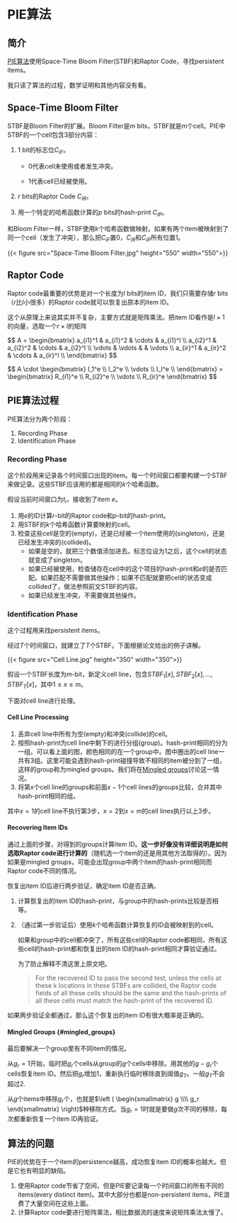 # PIE算法


## 简介

[PIE算法](http://www.vldb.org/pvldb/vol10/p289-dai.pdf)使用Space-Time Bloom Filter(STBF)和Raptor Code，寻找persistent items。

我只读了算法的过程，数学证明和其他内容没有看。

## Space-Time Bloom Filter

STBF是Bloom Filter的扩展。Bloom Filter是$m$ bits，STBF就是$m$个cell。PIE中STBF的一个cell包含3部分内容：

1. 1 bit的标志位$C_{iF}$。

    - 0代表cell未使用或者发生冲突。

    - 1代表cell已经被使用。

2. $r$ bits的Raptor Code $C_{iR}$。

3. 用一个特定的哈希函数计算的$p$ bits的hash-print $C_{iP}$。

和Bloom Filter一样，STBF使用$k$个哈希函数做映射。如果有两个item被映射到了同一个cell（发生了冲突），那么把$C_{iF}$置0，$C_{iR}$和$C_{iP}$所有位置1。

<!-- FIGURE -->

{{< figure src="Space-Time Bloom Filter.jpg" height="550" width="550">}}

## Raptor Code

Raptor code最重要的优势是对一个长度为$l$ bits的item ID，我们只需要存储$r$ bits （$r$比$l$小很多）的Raptor code就可以恢复出原本的item ID。

这个从原理上来说其实并不复杂，主要方式就是矩阵乘法。把item ID看作是$l \times 1$的向量，选取一个$r \times l$的矩阵

<p> 
$$
A =
\begin{bmatrix} 
    a_{i1}^1 & a_{i1}^2 & \cdots & a_{i1}^l \\
    a_{i2}^1 & a_{i2}^2 & \cdots & a_{i2}^l \\
    \vdots & \vdots & & \vdots \\
    a_{ir}^1 & a_{ir}^2 & \cdots & a_{ir}^l \\
\end{bmatrix}
$$
</p>
<p>
$$
A \cdot
\begin{bmatrix} I_1^e \\ I_2^e \\ \vdots \\ I_l^e \\ \end{bmatrix} 
=
\begin{bmatrix} R_{i1}^e \\ R_{i2}^e \\ \vdots \\ R_{ir}^e \end{bmatrix}
$$
</p>



## PIE算法过程

PIE算法分为两个阶段：

1. Recording Phase
2. Identification Phase

### Recording Phase

这个阶段用来记录各个时间窗口出现的item。每一个时间窗口都要构建一个STBF来做记录。这些STBF应该用的都是相同的$k$个哈希函数。

假设当前时间窗口为$t_i$，接收到了item $e$。

1. 用$e$的ID计算$r$-bit的Raptor code和$p$-bit的hash-print。
2. 用STBF的$k$个哈希函数计算要映射的cell。
3. 检查这些cell是空的(empty)，还是已经被一个item使用的(singleton)，还是已经发生冲突的(collided)。
    - 如果是空的，就把三个数值添加进去。标志位设为1之后，这个cell的状态就变成了singleton。
    - 如果已经被使用，检查储存在cell中的这个项目的hash-print和$e$的是否匹配。如果匹配不需要做其他操作；如果不匹配就要把cell的状态变成collided了，做法参照前文STBF的内容。
    - 如果已经发生冲突，不需要做其他操作。

### Identification Phase

这个过程用来找persistent items。

经过$T$个时间窗口，就建立了$T$个STBF。下面根据论文给出的例子讲解。

<!-- FIGURE -->

{{< figure src="Cell Line.jpg" height="350" width="350">}}

假设一个STBF长度为$m$-bit，新定义cell line，包含$STBF_1[x], STBF_2[x], \dots , STBF_T[x]$，其中$1 \le x \le m$。

下面对cell line进行处理。

#### Cell Line Processing

1. 丢弃cell line中所有为空(empty)和冲突(collide)的cell。
2. 按照hash-print为cell line中剩下的进行分组(group)。hash-print相同的分为一组。可以看上面的图，颜色相同的在一个group中。图中圈出的cell line一共有3组。这里可能会遇到hash-print碰撞导致不相同的item被分到了一组，这样的group称为mingled groups。我们将在[Mingled groups](#mingled_groups)讨论这一情况。
3. 将第$x$个cell line的groups和前面$x-1$个cell lines的groups比较，合并其中hash-print相同的组。

其中$x=1$的cell line不执行第3步，$x=2$到$x=m$的cell lines执行以上3步。

#### Recovering Item IDs

通过上面的步骤，对得到的groups计算item ID。**这一步好像没有详细说明是如何选取Raptor code进行计算的**（随机选一个item的还是用其他方法取得的）。因为如果是mingled groups，可能会出现group中两个item的hash-print相同而Raptor code不同的情况。

恢复出item ID后进行两步验证，确定item ID是否正确。

1. 计算恢复出的item  ID的hash-print，与group中的hash-prints比较是否相等。

2. （通过第一步验证后）使用$k$个哈希函数计算恢复的ID会被映射到的cell。

    如果和group中的cell都冲突了，所有这些cell的Raptor code都相同，所有这些cell的hash-print都和恢复出的item ID的hash-print相同才算验证通过。

    为了防止解释不清这里上原文吧。

    > For the recovered ID to pass the second test, unless the cells at these k locations in these STBFs are collided, the Raptor code fields of all these cells should be the same and the hash-prints of all these cells must match the hash-print of the recovered ID.

如果两步验证全都通过，那么这个恢复出的item ID有很大概率是正确的。

#### Mingled Groups {#mingled_groups}

最后要解决一个group里有不同item的情况。

从$g_r=1$开始，临时把$g_r$个cells从group的$g$个cells中移除。用其他的$g-g_r$个cells恢复item ID。然后把$g_r$增加1，重新执行临时移除直到阈值$g_T$。一般$g_T$不会超过2.

从$g$个items中移除$g_r$个，也就是$\left ( \begin{smallmatrix} g \\\\ g_r \end{smallmatrix} \right)$种移除方式。当$g_r=1$时就是要做$g$次不同的移除，每次都重新恢复一个item ID再验证。

## 算法的问题

PIE的优势在于一个item的persistence越高，成功恢复item ID的概率也越大。但是它也有明显的缺陷。

1. 使用Raptor code节省了空间，但是PIE要记录每一个时间窗口的所有不同的items(every distinct item)。其中大部分也都是non-persistent items，PIE浪费了大量空间在这些上面。
2. 计算Raptor code要进行矩阵乘法，相比数据流的速度来说矩阵乘法太慢了。
